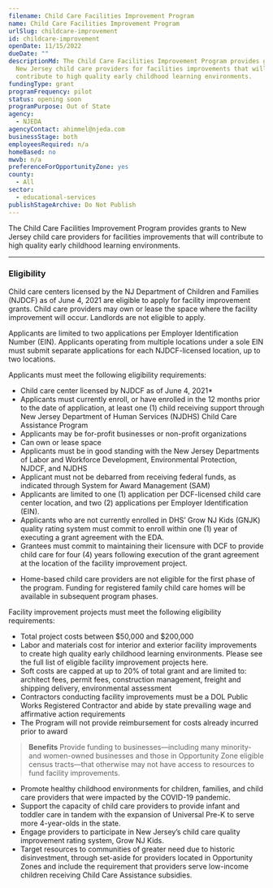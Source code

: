 ```yaml
---
filename: Child Care Facilities Improvement Program
name: Child Care Facilities Improvement Program
urlSlug: childcare-improvement
id: childcare-improvement
openDate: 11/15/2022
dueDate: ""
descriptionMd: The Child Care Facilities Improvement Program provides grants to
  New Jersey child care providers for facilities improvements that will
  contribute to high quality early childhood learning environments.
fundingType: grant
programFrequency: pilot
status: opening soon
programPurpose: Out of State
agency:
  - NJEDA
agencyContact: ahimmel@njeda.com
businessStage: both
employeesRequired: n/a
homeBased: no
mwvb: n/a
preferenceForOpportunityZone: yes
county:
  - All
sector:
  - educational-services
publishStageArchive: Do Not Publish
---
```

The Child Care Facilities Improvement Program provides grants to New Jersey child care providers for facilities improvements that will contribute to high quality early childhood learning environments.

---
### Eligibility
Child care centers licensed by the NJ Department of Children and Families (NJDCF) as of June 4, 2021 are eligible to apply for facility improvement grants. Child care providers may own or lease the space where the facility improvement will occur. Landlords are not eligible to apply.

Applicants are limited to two applications per Employer Identification Number (EIN). Applicants operating from multiple locations under a sole EIN must submit separate applications for each NJDCF-licensed location, up to two locations.

Applicants must meet the following eligibility requirements:

- Child care center licensed by NJDCF as of June 4, 2021*
- Applicants must currently enroll, or have enrolled in the 12 months prior to the date of application, at least one (1) child receiving support through New Jersey Department of Human Services (NJDHS) Child Care Assistance Program
- Applicants may be for-profit businesses or non-profit organizations
- Can own or lease space
- Applicants must be in good standing with the New Jersey Departments of Labor and Workforce Development, Environmental Protection, NJDCF, and NJDHS
- Applicant must not be debarred from receiving federal funds, as indicated through System for Award Management (SAM)
- Applicants are limited to one (1) application per DCF-licensed child care center location, and two (2) applications per Employer Identification (EIN).
- Applicants who are not currently enrolled in DHS’ Grow NJ Kids (GNJK) quality rating system must commit to enroll within one (1) year of executing a grant agreement with the EDA.
- Grantees must commit to maintaining their licensure with DCF to provide child care for four (4) years following execution of the grant agreement at the location of the facility improvement project.

* Home-based child care providers are not eligible for the first phase of the program. Funding for registered family child care homes will be available in subsequent program phases.

Facility improvement projects must meet the following eligibility requirements:

- Total project costs between $50,000 and $200,000
- Labor and materials cost for interior and exterior facility improvements to create high quality early childhood learning environments. Please see the full list of eligible facility improvement projects here.
- Soft costs are capped at up to 20% of total grant and are limited to: architect fees, permit fees, construction management, freight and shipping delivery, environmental assessment
- Contractors conducting facility improvements must be a DOL Public Works Registered Contractor and abide by state prevailing wage and affirmative action requirements
- The Program will not provide reimbursement for costs already incurred prior to award

> **Benefits**
> Provide funding to businesses—including many minority- and women-owned businesses and those in Opportunity Zone eligible census tracts—that otherwise may not have access to resources to fund facility improvements.
- Promote healthy childhood environments for children, families, and child care providers that were impacted by the COVID-19 pandemic.
- Support the capacity of child care providers to provide infant and toddler care in tandem with the expansion of Universal Pre-K to serve more 4-year-olds in the state.
- Engage providers to participate in New Jersey’s child care quality improvement rating system, Grow NJ Kids.
- Target resources to communities of greater need due to historic disinvestment, through set-aside for providers located in Opportunity Zones and include the requirement that providers serve low-income children receiving Child Care Assistance subsidies.